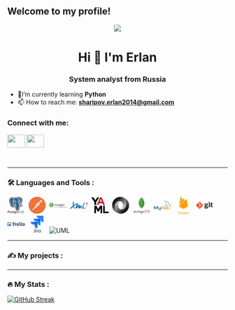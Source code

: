 ## Welcome to my profile!

<div id="header" align="center">
  <img src="https://i.giphy.com/media/v1.Y2lkPTc5MGI3NjExaDRwNjI1YndmdjV4ZnZrMzd2cmJwMDd3NWJhbHVhOWU5OWVzb3phOCZlcD12MV9pbnRlcm5hbF9naWZfYnlfaWQmY3Q9Zw/Vh1KrUr6Tvl1RFYYk6/giphy.gif"/>
</div>

<h1 align="center">Hi 👋  I'm Erlan </h1>

<h3 align="center">System analyst from Russia</h3>

- 📖I’m currently learning **Python**
- 📫 How to reach me: **sharipov.erlan2014@gmail.com**

<h3 align="left">Connect with me:</h3>
<p align="left">
<a href="https://t.me/lifelikeachllnge" target="blank"><img align="center" src="https://github.com/matomo-org/matomo-icons/blob/master/src/socials/web.telegram.org.svg" height="30" width="40" /></a>
<a href="https://vk.com/miligrammqz" target="blank"><img align="center" src="https://github.com/matomo-org/matomo-icons/blob/master/src/socials/vk.com.png" height="30" width="40" /></a>

<div id="stats" align="left">
<img src="https://komarev.com/ghpvc/?username=your-github-username&style=flat-square&color=blue" alt="" />
</div>

---

### :hammer_and_wrench: Languages and Tools :

<div>
  <img src="https://github.com/devicons/devicon/blob/master/icons/postgresql/postgresql-original-wordmark.svg" title="PostgreSQL" alt="PostgreSQL" width="40" height="40"/>&nbsp;
  <img src="https://github.com/devicons/devicon/blob/master/icons/postman/postman-original.svg" title="Postman" alt="Postman" width="40" height="40"/>&nbsp;
  <img src="https://github.com/devicons/devicon/blob/master/icons/swagger/swagger-original-wordmark.svg" title="Swagger" alt="Swagger" width="40" height="40"/>&nbsp;
  <img src="https://github.com/devicons/devicon/blob/master/icons/xml/xml-original.svg" title="XML" alt="XML" width="40" height="40"/>&nbsp;
  <img src="https://github.com/devicons/devicon/blob/master/icons/yaml/yaml-original.svg" title="YAML" alt="YAML" width="40" height="40"/>&nbsp;
  <img src="https://github.com/devicons/devicon/blob/master/icons/json/json-original.svg" title="JSON" alt="JSON " width="40" height="40"/>&nbsp;
  <img src="https://github.com/devicons/devicon/blob/master/icons/mongodb/mongodb-original-wordmark.svg"  title="MongoDB" alt="MongoDB" width="40" height="40"/>&nbsp;
  <img src="https://github.com/devicons/devicon/blob/master/icons/mysql/mysql-original-wordmark.svg" title="MySQL" alt="MySQL" width="40" height="40"/>&nbsp;
  <img src="https://github.com/devicons/devicon/blob/master/icons/firebase/firebase-plain-wordmark.svg" title="Firebase" alt="Firebase" width="40" height="40"/>&nbsp;
  <img src="https://github.com/devicons/devicon/blob/master/icons/git/git-original-wordmark.svg" title="Git"  alt="Git" width="40" height="40"/>&nbsp;
  <img src="https://github.com/devicons/devicon/blob/master/icons/trello/trello-original-wordmark.svg" title="Trello"  alt="Trello" width="40" height="40"/>&nbsp;
  <img src="https://github.com/devicons/devicon/blob/master/icons/jira/jira-original-wordmark.svg" title="Jira" alt="Jira" width="40" height="40"/>&nbsp;
  <img src="https://upload.wikimedia.org/wikipedia/commons/d/d5/UML_logo.svg" title="UML" alt="UML" width="40" height="40"/>&nbsp;
</div>

---

### :writing_hand: My projects :



---

### :fire: My Stats :

[![GitHub Streak](http://github-readme-streak-stats.herokuapp.com?user=Erlaaa&theme=dark&background=000000)](https://git.io/streak-stats)
